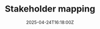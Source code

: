 ---
title: Stakeholder mapping
linkTitle: Stakeholder mapping
date: '2025-04-24T16:18:00Z'
weight: 1
description: Stakeholder mapping created by Ryan Laird on April 24, 2025, with low
  priority and not started status. Link to the Figma file is provided.
draft: false
ref: stakeholder-mapping
---